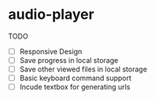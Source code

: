 # audio-player

TODO
- [ ] Responsive Design
- [ ] Save progress in local storage
- [ ] Save other viewed files in local storage
- [ ] Basic keyboard command support
- [ ] Incude textbox for generating urls
